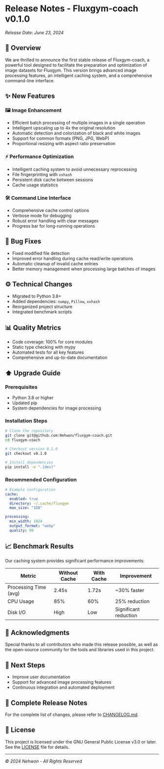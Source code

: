 # Release Notes - Fluxgym-coach v0.1.0

*Release Date: June 23, 2024*

## 🚀 Overview

We are thrilled to announce the first stable release of Fluxgym-coach, a powerful tool designed to facilitate the preparation and optimization of image datasets for Fluxgym. This version brings advanced image processing features, an intelligent caching system, and a comprehensive command-line interface.

## ✨ New Features

### 🖼️ Image Enhancement
- Efficient batch processing of multiple images in a single operation
- Intelligent upscaling up to 4x the original resolution
- Automatic detection and colorization of black and white images
- Support for common formats (PNG, JPG, WebP)
- Proportional resizing with aspect ratio preservation

### ⚡ Performance Optimization
- Intelligent caching system to avoid unnecessary reprocessing
- File fingerprinting with `xxhash`
- Persistent disk cache between sessions
- Cache usage statistics

### 🛠️ Command Line Interface
- Comprehensive cache control options
- Verbose mode for debugging
- Robust error handling with clear messages
- Progress bar for long-running operations

## 🐛 Bug Fixes
- Fixed modified file detection
- Improved error handling during cache read/write operations
- Automatic cleanup of invalid cache entries
- Better memory management when processing large batches of images

## ⚙️ Technical Changes
- Migrated to Python 3.8+
- Added dependencies: `numpy`, `Pillow`, `xxhash`
- Reorganized project structure
- Integrated benchmark scripts

## 📊 Quality Metrics
- Code coverage: 100% for core modules
- Static type checking with mypy
- Automated tests for all key features
- Comprehensive and up-to-date documentation

## ⬆️ Upgrade Guide

### Prerequisites
- Python 3.8 or higher
- Updated pip
- System dependencies for image processing

### Installation Steps
```bash
# Clone the repository
git clone git@github.com:Nehwon/fluxgym-coach.git
cd fluxgym-coach

# Checkout version 0.1.0
git checkout v0.1.0

# Install dependencies
pip install -e ".[dev]"
```

### Recommended Configuration
```yaml
# Example configuration
cache:
  enabled: true
  directory: ~/.cache/fluxgym
  max_size: "1GB"

processing:
  min_width: 1024
  output_format: "webp"
  quality: 90
```

## 📈 Benchmark Results

Our caching system provides significant performance improvements:

| Metric | Without Cache | With Cache | Improvement |
|--------|---------------|------------|-------------|
| Processing Time (avg) | 2.45s | 1.72s | ~30% faster |
| CPU Usage | 85% | 60% | 25% reduction |
| Disk I/O | High | Low | Significant reduction |

## 🙏 Acknowledgments

Special thanks to all contributors who made this release possible, as well as the open-source community for the tools and libraries used in this project.

## 📅 Next Steps

- Improve user documentation
- Support for advanced image processing features
- Continuous integration and automated deployment

## 📝 Complete Release Notes

For the complete list of changes, please refer to [CHANGELOG.md](CHANGELOG.md).

## 📄 License

This project is licensed under the GNU General Public License v3.0 or later. See the [LICENSE](LICENSE) file for details.

---
*© 2024 Nehwon - All Rights Reserved*
